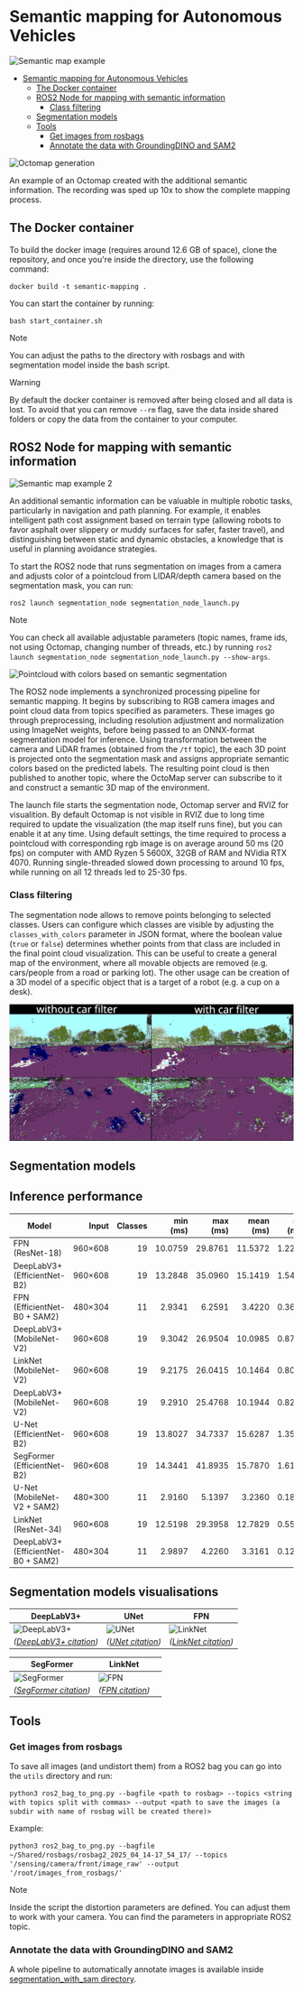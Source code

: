 # Semantic mapping for Autonomous Vehicles

![Semantic map example](/media/Semantic_mapping_example1.png)

- [Semantic mapping for Autonomous Vehicles](#semantic-mapping-for-autonomous-vehicles)
  - [The Docker container](#the-docker-container)
  - [ROS2 Node for mapping with semantic information](#ros2-node-for-mapping-with-semantic-information)
    - [Class filtering](#class-filtering)
  - [Segmentation models](#segmentation-models)
  - [Tools](#tools)
    - [Get images from rosbags](#get-images-from-rosbags)
    - [Annotate the data with GroundingDINO and SAM2](#annotate-the-data-with-groundingdino-and-sam2)

![Octomap generation](/media/semantic_octomap_generation.gif)

An example of an Octomap created with the additional semantic information. The recording was sped up 10x to show the complete mapping process.

## The Docker container

To build the docker image (requires around 12.6 GB of space), clone the repository, and once you're inside the directory, use the following command:
```
docker build -t semantic-mapping .
```

You can start the container by running:
```
bash start_container.sh
```
>[!NOTE]
>You can adjust the paths to the directory with rosbags and with segmentation model inside the bash script.

>[!WARNING]
>By default the docker container is removed after being closed and all data is lost. To avoid that you can remove `--rm` flag, save the data inside shared folders or copy the data from the container to your computer.

## ROS2 Node for mapping with semantic information

![Semantic map example 2](/media/Semantic_mapping_example2.png)

An additional semantic information can be valuable in multiple robotic tasks, particularly in navigation and path planning. For example, it enables intelligent path cost assignment based on terrain type (allowing robots to favor asphalt over slippery or muddy surfaces for safer, faster travel), and distinguishing between static and dynamic obstacles, a knowledge that is useful in planning avoidance strategies.

To start the ROS2 node that runs segmentation on images from a camera and adjusts color of a pointcloud from LIDAR/depth camera based on the segmentation mask, you can run:

```
ros2 launch segmentation_node segmentation_node_launch.py
```

>[!NOTE]
>You can check all available adjustable parameters (topic names, frame ids, not using Octomap, changing number of threads, etc.) by running `ros2 launch segmentation_node segmentation_node_launch.py --show-args`.

![Pointcloud with colors based on semantic segmentation](media/semantic_pointcloud.gif)

The ROS2 node implements a synchronized processing pipeline for semantic mapping. It begins by subscribing to RGB camera images and point cloud data from topics specified as parameters. These images go through preprocessing, including resolution adjustment and normalization using ImageNet weights, before being passed to an ONNX-format segmentation model for inference. Using transformation between the camera and LiDAR frames (obtained from the `/tf` topic), the each 3D point is projected onto the segmentation mask and assigns appropriate semantic colors based on the predicted labels. The resulting point cloud is then published to another topic, where the OctoMap server can subscribe to it and construct a semantic 3D map of the environment.

The launch file starts the segmentation node, Octomap server and RVIZ for visualition. By default Octomap is not visible in RVIZ due to long time required to update the visualization (the map itself runs fine), but you can enable it at any time. Using default settings, the time required to process a pointcloud with corresponding rgb image is on average around 50 ms (20 fps) on computer with AMD Ryzen 5 5600X, 32GB of RAM and NVidia RTX 4070. Running single-threaded slowed down processing to around 10 fps, while running on all 12 threads led to 25-30 fps.

### Class filtering

The segmentation node allows to remove points belonging to selected classes. Users can configure which classes are visible by adjusting the `classes_with_colors` parameter in JSON format, where the boolean value (`true` or `false`) determines whether points from that class are included in the final point cloud visualization. This can be useful to create a general map of the environment, where all movable objects are removed (e.g. cars/people from a road or parking lot). The other usage can be creation of a 3D model of a specific object that is a target of a robot (e.g. a cup on a desk). 

![Example of filtering](/media/filter_no_filter_comp.png)

## Segmentation models
## Inference performance

| Model                                   | Input     | Classes | min (ms)  | max (ms)  | mean (ms) | std (ms)  | p90 (ms)  | p99 (ms)  |
|-----------------------------------------|----------:|--------:|----------:|----------:|----------:|----------:|----------:|----------:|
| FPN (ResNet-18)                         | 960×608   | 19      | 10.0759   | 29.8761   | 11.5372   |  1.2220   | 13.0184   | 14.3673   |
| DeepLabV3+ (EfficientNet-B2)            | 960×608   | 19      | 13.2848   | 35.0960   | 15.1419   |  1.5407   | 16.9568   | 19.3563   |
| FPN (EfficientNet-B0 + SAM2)            | 480×304   | 11      |  2.9341   |  6.2591   |  3.4220   |  0.3605   |  3.8716   |  4.4724   |
| DeepLabV3+ (MobileNet-V2)               | 960×608   | 19      |  9.3042   | 26.9504   | 10.0985   |  0.8786   | 11.0582   | 12.3670   |
| LinkNet (MobileNet-V2)                  | 960×608   | 19      |  9.2175   | 26.0415   | 10.1464   |  0.8092   | 11.0638   | 12.0223   |
| DeepLabV3+ (MobileNet-V2)               | 960×608   | 19      |  9.2910   | 25.4768   | 10.1944   |  0.8288   | 11.1180   | 12.1764   |
| U-Net (EfficientNet-B2)                 | 960×608   | 19      | 13.8027   | 34.7337   | 15.6287   |  1.3539   | 17.3227   | 18.9289   |
| SegFormer (EfficientNet-B2)             | 960×608   | 19      | 14.3441   | 41.8935   | 15.7870   |  1.6151   | 17.6692   | 19.5966   |
| U-Net (MobileNet-V2 + SAM2)             | 480×300   | 11      |  2.9160   |  5.1397   |  3.2360   |  0.1870   |  3.3363   |  4.0436   |
| LinkNet (ResNet-34)                     | 960×608   | 19      | 12.5198   | 29.3958   | 12.7829   |  0.5589   | 12.9578   | 13.5117   |
| DeepLabV3+ (EfficientNet-B0 + SAM2)     | 480×304   | 11      |  2.9897   |  4.2260   |  3.3161   |  0.1276   |  3.4464   |  3.5723   |



## Segmentation models visualisations

| DeepLabV3+ | UNet | FPN |
|------------|------|-----|
| ![DeepLabV3+](https://github.com/user-attachments/assets/75b98bd0-054c-430a-8e98-507324070ed3) | ![UNet](https://github.com/user-attachments/assets/ed6f41f7-f5d6-435c-bbe2-0cf491cf7068) | ![LinkNet](https://github.com/user-attachments/assets/4f29ce41-6288-41e3-a464-64d3218d54a6) |
| *([DeepLabV3+ citation](https://arxiv.org/abs/1802.02611))* | *([UNet citation](https://arxiv.org/abs/1505.04597))* | *([LinkNet citation](https://www.mdpi.com/2072-4292/14/9/2012))* |

| SegFormer | LinkNet |  |
|-----------|---------|--|
| ![SegFormer](https://github.com/user-attachments/assets/89b29b42-db08-4251-b65a-9bde18db4d1e) | ![FPN](https://github.com/user-attachments/assets/abd8ce18-3b97-483d-a396-a918ae449cd0) |  |
| *([SegFormer citation](https://arxiv.org/abs/2105.15203))* | *([FPN citation](https://doi.org/10.1007/s00521-019-04546-6))* |  |










## Tools

### Get images from rosbags

To save all images (and undistort them) from a ROS2 bag you can go into the `utils` directory and run:

```
python3 ros2_bag_to_png.py --bagfile <path to rosbag> --topics <string with topics split with commas> --output <path to save the images (a subdir with name of rosbag will be created there)>
```

Example:
```
python3 ros2_bag_to_png.py --bagfile ~/Shared/rosbags/rosbag2_2025_04_14-17_54_17/ --topics '/sensing/camera/front/image_raw' --output '/root/images_from_rosbags/'
```

>[!NOTE]
>Inside the script the distortion parameters are defined. You can adjust them to work with your camera. You can find the parameters in appropriate ROS2 topic.

### Annotate the data with GroundingDINO and SAM2

A whole pipeline to automatically annotate images is available inside [segmentation_with_sam directory](/utils/segmentation_with_sam/).
